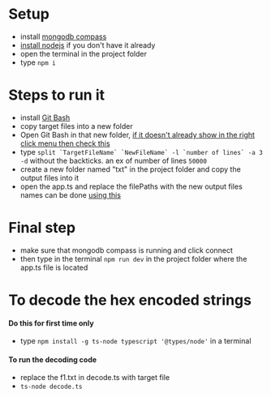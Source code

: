 # Setup

* install [mongodb compass](https://www.mongodb.com/try/download/community)
* [install nodejs](https://nodejs.org/en/download) if you don't have it already
* open the terminal in the project folder
* type `npm i`

# Steps to run it

- install [Git Bash](https://git-scm.com/downloads)
- copy target files into a new folder
- Open Git Bash in that new folder, [if it doesn't already show in the right click menu then check this](https://www.youtube.com/watch?v=kIgZEdyn1dA)
-  type ``split `TargetFileName` `NewFileName` -l `number of lines` -a 3 -d`` without the backticks. an ex of number of lines `50000` 
- create a new folder named "txt" in the project folder and copy the output files into it
- open the app.ts and replace the filePaths with the new output files names can be done [using this](https://superuser.com/questions/395836/how-to-copy-a-list-of-file-names-to-text-file)   


# Final step

* make sure that mongodb compass is running and click connect
* then type in the terminal `npm run dev` in the project folder where the app.ts file is located 

# To decode the hex encoded strings

#### Do this for first time only ####
* type `npm install -g ts-node typescript '@types/node'` in a terminal

#### To run the decoding code ####
* replace the f1.txt in decode.ts with target file
* `ts-node decode.ts`
